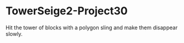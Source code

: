 # TowerSeige2-Project30
Hit the tower of blocks with a polygon sling and make them disappear slowly.
